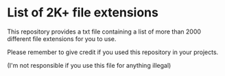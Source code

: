 # List of 2K+ file extensions
This repository provides a txt file containing a list of more than 2000 different file extensions for you to use.

Please remember to give credit if you used this repository in your projects.

(I'm not responsible if you use this file for anything illegal)
